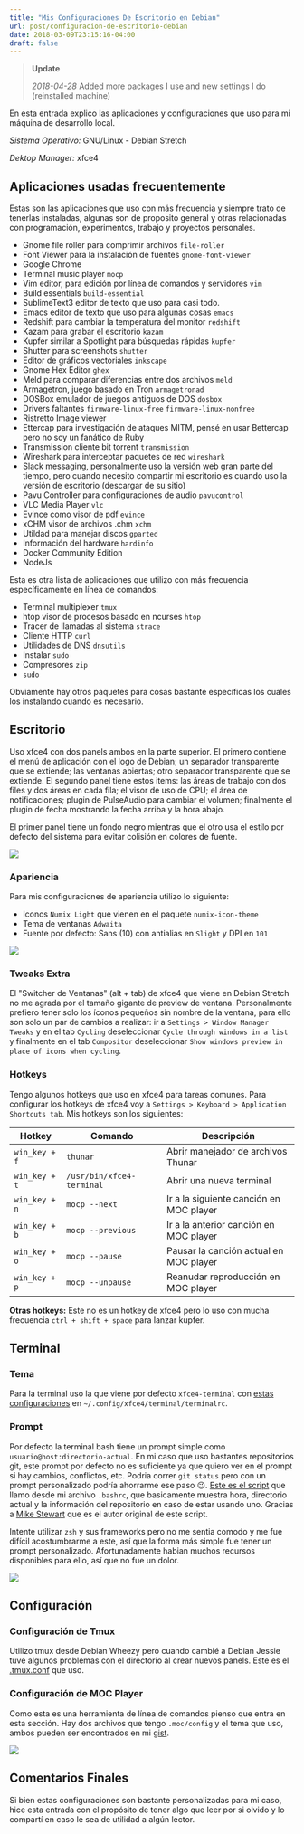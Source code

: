 ```yaml
---
title: "Mis Configuraciones De Escritorio en Debian"
url: post/configuracion-de-escritorio-debian
date: 2018-03-09T23:15:16-04:00
draft: false
---
```


> **Update**
>
> *2018-04-28* Added more packages I use and new settings I do (reinstalled machine)

En esta entrada explico las aplicaciones y configuraciones que uso para mi máquina de desarrollo local.

*Sistema Operativo:* GNU/Linux - Debian Stretch

*Dektop Manager:* xfce4

## Aplicaciones usadas frecuentemente
Estas son las aplicaciones que uso con más frecuencia y siempre trato de tenerlas instaladas, algunas son de proposito general y otras relacionadas con programación, experimentos, trabajo y proyectos personales.

* Gnome file roller para comprimir archivos `file-roller`
* Font Viewer para la instalación de fuentes `gnome-font-viewer`
* Google Chrome
* Terminal music player `mocp`
* Vim editor, para edición por línea de comandos y servidores `vim`
* Build essentials `build-essential`
* SublimeText3 editor de texto que uso para casi todo.
* Emacs editor de texto que uso para algunas cosas `emacs`
* Redshift para cambiar la temperatura del monitor `redshift`
* Kazam para grabar el escritorio `kazam`
* Kupfer similar a Spotlight para búsquedas rápidas `kupfer`
* Shutter para screenshots `shutter`
* Editor de gráficos vectoriales `inkscape`
* Gnome Hex Editor `ghex`
* Meld para comparar diferencias entre dos archivos `meld`
* Armagetron, juego basado en Tron `armagetronad`
* DOSBox emulador de juegos antiguos de DOS `dosbox`
* Drivers faltantes `firmware-linux-free` `firmware-linux-nonfree`
* Ristretto Image viewer
* Ettercap para investigación de ataques MITM, pensé en usar Bettercap pero no soy un fanático de Ruby
* Transmission cliente bit torrent `transmission`
* Wireshark para interceptar paquetes de red `wireshark`
* Slack messaging, personalmente uso la versión web gran parte del tiempo, pero cuando necesito compartir mi escritorio es cuando uso la versión de escritorio (descargar de su sitio)
* Pavu Controller para configuraciones de audio `pavucontrol`
* VLC Media Player `vlc`
* Evince como visor de pdf `evince`
* xCHM visor de archivos .chm `xchm`
* Utildad para manejar discos `gparted`
* Información del hardware `hardinfo`
* Docker Community Edition
* NodeJs

Esta es otra lista de aplicaciones que utilizo con más frecuencia específicamente en línea de comandos:

* Terminal multiplexer `tmux`
* htop visor de procesos basado en ncurses `htop`
* Tracer de llamadas al sistema `strace`
* Cliente HTTP `curl`
* Utilidades de DNS `dnsutils`
* Instalar `sudo`
* Compresores `zip`
* `sudo`

Obviamente hay otros paquetes para cosas bastante específicas los cuales los instalando cuando es necesario.

## Escritorio
Uso xfce4 con dos panels ambos en la parte superior. El primero contiene el menú de aplicación con el logo de Debian; un separador transparente que se extiende; las ventanas abiertas; otro separador transparente que se extiende. El segundo panel tiene estos items: las áreas de trabajo con dos files y dos áreas en cada fila; el visor de uso de CPU; el área de notificaciones; plugin de PulseAudio para cambiar el volumen; finalmente el plugin de fecha mostrando la fecha arriba y la hora abajo.

El primer panel tiene un fondo negro mientras que el otro usa el estilo por defecto del sistema para evitar colisión en colores de fuente.

![](/img/debian-desktop.png)

### Apariencia
Para mis configuraciones de apariencia utilizo lo siguiente:

* Iconos `Numix Light` que vienen en el paquete `numix-icon-theme`
* Tema de ventanas `Adwaita`
* Fuente por defecto: Sans (10) con antialias en `Slight` y DPI en `101`

![](/img/thunar.png)

### Tweaks Extra
El "Switcher de Ventanas" (alt + tab) de xfce4 que viene en Debian Stretch no me agrada por el tamaño gigante de preview de ventana. Personalmente prefiero tener solo los íconos pequeños sin nombre de la ventana, para ello son solo un par de cambios a realizar: ir a `Settings > Window Manager Tweaks` y en el tab `Cycling` deseleccionar `Cycle through windows in a list` y finalmente en el tab `Compositor` deseleccionar `Show windows preview in place of icons when cycling`.

### Hotkeys
Tengo algunos hotkeys que uso en xfce4 para tareas comunes. Para configurar los hotkeys de xfce4 voy a `Settings > Keyboard > Application Shortcuts tab`. Mis hotkeys son los siguientes:

Hotkey | Comando | Descripción
--- | --- | ---
`win_key + f` | `thunar` | Abrir manejador de archivos Thunar
`win_key + t` | `/usr/bin/xfce4-terminal` | Abrir una nueva terminal
`win_key + n` | `mocp --next` | Ir a la siguiente canción en MOC player
`win_key + b` | `mocp --previous` | Ir a la anterior canción en MOC player
`win_key + o` | `mocp --pause` | Pausar la canción actual en MOC player
`win_key + p` | `mocp --unpause` | Reanudar reproducción en MOC player


**Otras hotkeys:** Este no es un hotkey de xfce4 pero lo uso con mucha frecuencia `ctrl + shift + space` para lanzar kupfer.


## Terminal
### Tema
Para la terminal uso la que viene por defecto `xfce4-terminal` con [estas configuraciones](https://gist.github.com/donkeysharp/b4fe1d9b366963314202c4b8c130ba6f#file-terminalrc) en `~/.config/xfce4/terminal/terminalrc`.

### Prompt
Por defecto la terminal bash tiene un prompt simple como `usuario@host:directorio-actual`. En mi caso que uso bastantes repositorios git, este prompt por defecto no es suficiente ya que quiero ver en el prompt si hay cambios, conflictos, etc. Podria correr `git status` pero con un prompt personalizado podría ahorrarme ese paso :wink:. [Este es el script](https://gist.github.com/donkeysharp/b4fe1d9b366963314202c4b8c130ba6f#file-custom_prompt.sh) que llamo desde mi archivo `.bashrc`, que basicamente muestra hora, directorio actual y la información del repositorio en caso de estar usando uno. Gracias a [Mike Stewart](https://twitter.com/mdrmike_) que es el autor original de este script.

Intente utilizar `zsh` y sus frameworks pero no me sentia comodo y me fue difícil acostumbrarme a este, así que la forma más simple fue tener un prompt personalizado. Afortunadamente habian muchos recursos disponibles para ello, así que no fue un dolor.

![](/img/terminal.png)

## Configuración
### Configuración de Tmux
Utilizo tmux desde Debian Wheezy pero cuando cambié a Debian Jessie tuve algunos problemas con el directorio al crear nuevos panels. Este es el [.tmux.conf](https://gist.github.com/donkeysharp/b4fe1d9b366963314202c4b8c130ba6f#file-tmux-conf) que uso.

### Configuración de MOC Player
Como esta es una herramienta de línea de comandos pienso que entra en esta sección. Hay dos archivos que tengo `.moc/config` y el tema que uso, ambos pueden ser encontrados en mi [gist](https://gist.github.com/donkeysharp/b4fe1d9b366963314202c4b8c130ba6f#file-moc_config_file).

![](/img/mocp.png)

## Comentarios Finales
Si bien estas configuraciones son bastante personalizadas para mi caso, hice esta entrada con el propósito de tener algo que leer por si olvido y lo compartí en caso le sea de utilidad a algún lector.
